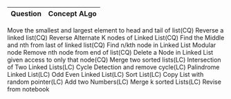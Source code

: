 Question | Concept ALgo
| :--- | ---: 
Move the smallest and largest element to head and tail of list(CQ)
Reverse a linked list(CQ)
Reverse Alternate K nodes of Linked List(CQ)
Find the Middle and nth from last of linked list(CQ)
Find n/kth node in Linked List
Modular node
Remove nth node from end of list(CQ)
Delete a Node in Linked List given access to only that node(CQ)
Merge two sorted lists(LC)
Intersection of Two Linked Lists(LC)
Cycle Detection and remove cycle(LC)
Palindrome Linked List(LC)
Odd Even Linked List(LC)
Sort List(LC)
Copy List with random pointer(LC)
Add two Numbers(LC)
Merge k sorted Lists(LC)
Revise from notebook
